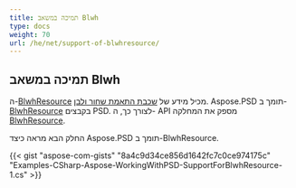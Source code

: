 ```yaml
---
title: תמיכה במשאב Blwh
type: docs
weight: 70
url: /he/net/support-of-blwhresource/
---
```


## **תמיכה במשאב Blwh**
ה-[BlwhResource](https://reference.aspose.com/psd/net/aspose.psd.fileformats.psd.layers.layerresources/blwhresource) מכיל מידע של [שכבת התאמת שחור ולבן](https://reference.aspose.com/psd/net/aspose.psd.fileformats.psd.layers.adjustmentlayers/blackwhiteadjustmentlayer). Aspose.PSD תומך ב-[BlwhResource](https://reference.aspose.com/net/psd/aspose.psd.fileformats.psd.layers.layerresources/blwhresource) בקבצים PSD. לצורך כך, ה- API מספק את המחלקה [BlwhResource](https://reference.aspose.com/net/psd/aspose.psd.fileformats.psd.layers.layerresources/blwhresource).

החלק הבא מראה כיצד Aspose.PSD תומך ב-BlwhResource.

{{< gist "aspose-com-gists" "8a4c9d34ce856d1642fc7c0ce974175c" "Examples-CSharp-Aspose-WorkingWithPSD-SupportForBlwhResource-1.cs" >}}

